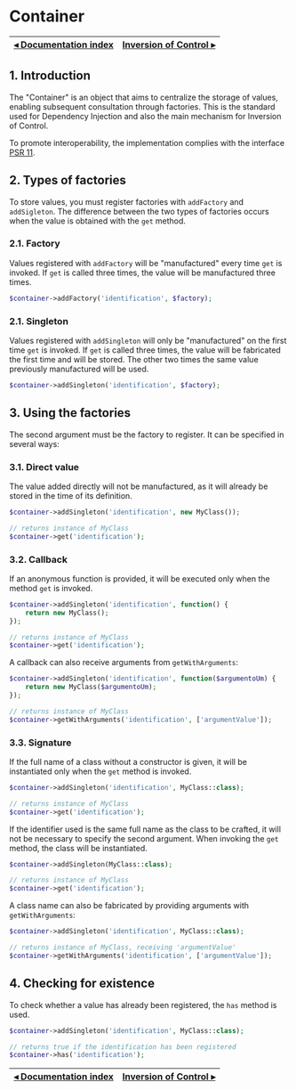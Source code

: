 # Container

[◂ Documentation index](index.md) | [Inversion of Control ▸](02-inversion-of-control.md)
-- | --

## 1. Introduction

The "Container" is an object that aims to centralize the storage of values,
enabling subsequent consultation through factories. This is the standard used
for Dependency Injection and also the main mechanism for Inversion of Control.

To promote interoperability, the implementation complies with the interface
[PSR 11](https://www.php-fig.org/psr/psr-11/).

## 2. Types of factories

To store values, you must register factories with `addFactory` and `addSigleton`.
The difference between the two types of factories occurs when the value is
obtained with the `get` method.

### 2.1. Factory

Values ​​registered with `addFactory` will be "manufactured" every time `get` is
invoked. If `get` is called three times, the value will be manufactured three times.

```php
$container->addFactory('identification', $factory);
```

### 2.1. Singleton

Values ​​registered with `addSingleton` will only be "manufactured" on the first
time `get` is invoked. If `get` is called three times, the value will be fabricated
the first time and will be stored. The other two times the same value previously
manufactured will be used.

```php
$container->addSingleton('identification', $factory);
```

## 3. Using the factories

The second argument must be the factory to register. It can be specified
in several ways:

### 3.1. Direct value

The value added directly will not be manufactured, as it will already be stored in the
time of its definition.

```php
$container->addSingleton('identification', new MyClass());

// returns instance of MyClass
$container->get('identification'); 
```

### 3.2. Callback

If an anonymous function is provided, it will be executed only when the method
`get` is invoked.

```php
$container->addSingleton('identification', function() {
    return new MyClass();
});

// returns instance of MyClass
$container->get('identification'); 
```

A callback can also receive arguments from `getWithArguments`:

```php
$container->addSingleton('identification', function($argumentoUm) {
    return new MyClass($argumentoUm);
});

// returns instance of MyClass
$container->getWithArguments('identification', ['argumentValue']); 
```

### 3.3. Signature

If the full name of a class without a constructor is given, it will be
instantiated only when the `get` method is invoked.

```php
$container->addSingleton('identification', MyClass::class);

// returns instance of MyClass
$container->get('identification'); 
```

If the identifier used is the same full name as the class to be crafted, it will
not be necessary to specify the second argument. When invoking the `get` method,
the class will be instantiated.

```php
$container->addSingleton(MyClass::class);

// returns instance of MyClass
$container->get('identification'); 
```

A class name can also be fabricated by providing arguments with `getWithArguments`:

```php
$container->addSingleton('identification', MyClass::class);

// returns instance of MyClass, receiving 'argumentValue'
$container->getWithArguments('identification', ['argumentValue']); 
```

## 4. Checking for existence

To check whether a value has already been registered, the `has` method is used.

```php
$container->addSingleton('identification', MyClass::class);

// returns true if the identification has been registered
$container->has('identification'); 
```

[◂ Documentation index](index.md) | [Inversion of Control ▸](02-inversion-of-control.md)
-- | --
